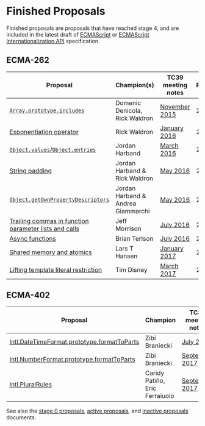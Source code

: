 # Finished Proposals

Finished proposals are proposals that have reached stage 4, and are included in the latest draft of [ECMAScript](https://tc39.github.io/ecma262/) or [ECMAScript Internationalization API](https://tc39.github.io/ecma402/) specification.

## ECMA-262

| Proposal                                                                 | Champion(s)                        | TC39 meeting notes | Expected Publication Year |
|--------------------------------------------------------------------------|------------------------------------|--------------------|---------------------------|
| [`Array.prototype.includes`][array-includes]                             | Domenic Denicola, Rick Waldron     | [November 2015][array-includes-notes]     | 2016
| [Exponentiation operator][exponentiation]                                | Rick Waldron                       | [January 2016][exponentiation-notes]      | 2016
| [`Object.values`/`Object.entries`][object-values-entries]                | Jordan Harband                     | [March 2016][object-values-entries-notes] | 2017
| [String padding][string-padding]                                         | Jordan Harband & Rick Waldron      | [May 2016][string-padding-notes]          | 2017
| [`Object.getOwnPropertyDescriptors`][object-gopds]                       | Jordan Harband & Andrea Giammarchi | [May 2016][object-gopds-notes]            | 2017
| [Trailing commas in function parameter lists and calls][function-commas] | Jeff Morrison                      | [July 2016][function-commas-notes]        | 2017
| [Async functions][async-await]                                           | Brian Terlson                      | [July 2016][async-await-notes]            | 2017
| [Shared memory and atomics][atomics]                                     | Lars T Hansen                      | [January 2017][atomics-notes]             | 2017
| [Lifting template literal restriction][template-literal-lift]            | Tim Disney                         | [March 2017][template-literal-lift-notes] | 2018

## ECMA-402
| Proposal                                                                 | Champion                           | TC39 meeting notes | Expected Publication Year |
|--------------------------------------------------------------------------|------------------------------------|--------------------|---------------------------|
| [Intl.DateTimeFormat.prototype.formatToParts][]                          | Zibi Braniecki                     | [July 2016][Intl.DateTimeFormat.prototype.formatToParts-notes] | 2017
| [Intl.NumberFormat.prototype.formatToParts][]                            | Zibi Braniecki                     | [September 2017][Intl.NumberFormat.prototype.formatToParts-notes] | 2018
| [Intl.PluralRules][]                                                     | Caridy Patiño, Eric Ferraiuolo     | [September 2017][Intl.PluralRules]        | 2018

See also the [stage 0 proposals](stage-0-proposals.md), [active proposals](README.md), and [inactive proposals](inactive-proposals.md) documents.

[array-includes]: https://github.com/tc39/Array.prototype.includes
[array-includes-notes]: https://github.com/rwaldron/tc39-notes/blob/master/es7/2015-11/nov-17.md#arrayprototypeincludes
[exponentiation]: https://github.com/rwaldron/exponentiation-operator
[exponentiation-notes]: https://github.com/rwaldron/tc39-notes/blob/master/es7/2016-01/2016-01-28.md#5xviii-exponentiation-operator-rw
[object-values-entries]: https://github.com/tc39/proposal-object-values-entries
[object-values-entries-notes]: https://github.com/rwaldron/tc39-notes/blob/master/es7/2016-03/march-29.md#objectvalues--objectentries
[string-padding]: https://github.com/tc39/proposal-string-pad-start-end
[string-padding-notes]: https://github.com/rwaldron/tc39-notes/blob/master/es7/2016-05/may-25.md#stringprototypepadstartend-jhd
[object-gopds]: https://github.com/ljharb/proposal-object-getownpropertydescriptors
[object-gopds-notes]: https://github.com/rwaldron/tc39-notes/blob/master/es7/2016-05/may-25.md#objectgetownpropertydescriptors-jhd
[function-commas]: https://github.com/tc39/proposal-trailing-function-commas
[function-commas-notes]: https://github.com/rwaldron/tc39-notes/blob/master/es7/2016-07/jul-26.md#9ie-trailing-commas-in-functions
[async-await]: https://github.com/tc39/ecmascript-asyncawait
[async-await-notes]: https://github.com/rwaldron/tc39-notes/blob/master/es7/2016-07/jul-28.md#10iv-async-functions
[atomics]: https://github.com/tc39/ecmascript_sharedmem
[atomics-notes]: https://github.com/rwaldron/tc39-notes/blob/master/es7/2017-01/jan-24.md#13if-seeking-stage-4-for-sharedarraybuffer
[template-literal-lift]: https://github.com/tc39/proposal-template-literal-revision
[template-literal-lift-notes]: https://github.com/rwaldron/tc39-notes/blob/master/es8/2017-03/mar-21.md#10ia-template-literal-updates

[Intl.DateTimeFormat.prototype.formatToParts]: https://github.com/tc39/proposal-intl-formatToParts
[Intl.DateTimeFormat.prototype.formatToParts-notes]: https://github.com/tc39/tc39-notes/blob/master/es7/2016-07/jul-27.md#9ii-ecma-402-formattoparts
[Intl.NumberFormat.prototype.formatToParts]: https://github.com/tc39/proposal-intl-formatToParts
[Intl.NumberFormat.prototype.formatToParts-notes]: https://github.com/tc39/tc39-notes/blob/master/es8/2017-09/sep-26.md#12ia-intlnumberformatprototypeformattoparts-for-stage-4
[Intl.PluralRules]: https://github.com/tc39/proposal-intl-plural-rules
[Intl.PluralRules-notes]: https://github.com/tc39/tc39-notes/blob/master/es8/2017-09/sep-26.md#12ig-intlpluralrules-for-stage-4
